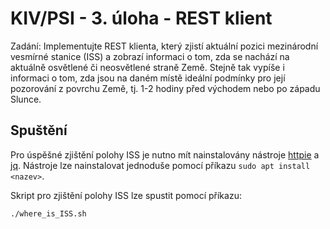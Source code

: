 # KIV/PSI - 3. úloha - REST klient
Zadání: Implementujte REST klienta, který zjistí aktuální pozici mezinárodní vesmírné stanice (ISS) a
zobrazí informaci o tom, zda se nachází na aktuálně osvětlené či neosvětlené straně Země.
Stejně tak vypíše i informaci o tom, zda jsou na daném místě ideální podmínky pro její
pozorování z povrchu Země, tj. 1-2 hodiny před východem nebo po západu Slunce.

## Spuštění
Pro úspěšné zjištění polohy ISS je nutno mít nainstalovány nástroje [httpie](https://httpie.io/) a [jq](https://stedolan.github.io/jq/). 
Nástroje lze nainstalovat jednoduše pomocí příkazu `sudo apt install <nazev>`.

Skript pro zjištění polohy ISS lze spustit pomocí příkazu:
```
./where_is_ISS.sh
```
